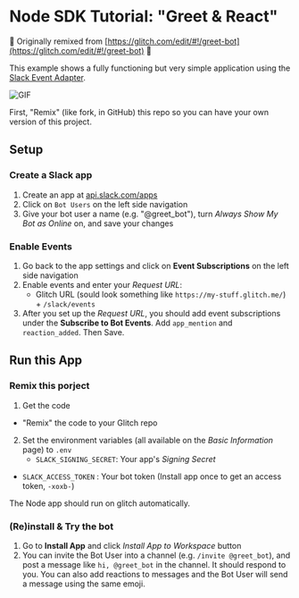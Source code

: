 # Node SDK Tutorial: "Greet & React" 

🙌 Originally remixed from [https://glitch.com/edit/#!/greet-bot](https://glitch.com/edit/#!/greet-bot) 🙌


This example shows a fully functioning but very simple application using the
[Slack Event Adapter](https://github.com/slackapi/node-slack-events-api).

![GIF](https://cdn.glitch.com/da97701b-09c2-4736-8e53-5d178a5de7b6%2Fgreet-bot.gif?1538001872223)

First, "Remix" (like fork, in GitHub) this repo so you can have your own version of this project.

## Setup

### Create a Slack app
1. Create an app at [api.slack.com/apps](https://api.slack.com/apps)
2. Click on `Bot Users` on the left side navigation
3. Give your bot user a name (e.g. "@greet_bot"), turn _Always Show My Bot as Online_ on, and save your
changes

### Enable Events
1. Go back to the app settings and click on **Event Subscriptions** on the left side navigation
2. Enable events and enter your _Request URL_:
	- Glitch URL (sould look something like `https://my-stuff.glitch.me/`) + `/slack/events`
3. After you set up the _Request URL_, you should add event subscriptions under the **Subscribe to Bot Events**. Add `app_mention` and `reaction_added`. Then Save.



## Run this App

### Remix this porject

1. Get the code
  - "Remix" the code to your Glitch repo
2. Set the environment variables (all available on the *Basic Information* page) to `.env` 
	- `SLACK_SIGNING_SECRET`: Your app's _Signing Secret_
  - `SLACK_ACCESS_TOKEN` : Your bot token (Install app once to get an access token, `-xoxb-`)

The Node app should run on glitch automatically.


### (Re)install & Try the bot

1. Go to **Install App** and click _Install App to Workspace_ button
2. You can invite the Bot User into a channel (e.g. `/invite @greet_bot`), and post a message like `hi, @greet_bot` in the channel. It should respond to you. You can also add reactions to messages and the Bot User will send a message using the same emoji.